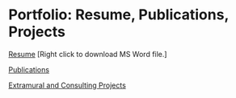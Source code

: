 # Portfolio: Resume, Publications, Projects

[Resume](/files/StallingsCasson_Resume_2022.04.12.docx) [Right click to download MS Word file.]

[Publications](publications.md)

[Extramural and Consulting Projects](extramural.md)